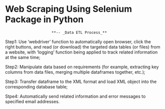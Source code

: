 # Web Scraping Using Selenium Package in Python 
                         **-- _Data ETL Process_**

Step1: Use ‘webdriver’ function to automatically open browser, click the right buttons, and read (or download) the targeted data tables (or files) from a website, with ‘logging’ function being applied to track related information at the same time;

Step2: Manipulate data based on requirements 
       (for example, extracting key columns from data files, merging multiple dataframes together, etc.);
       
Step3: Transfer dataframe to the XML format and load XML object into the corresponding database table;

Stpe4: Automatically send related information and error messages to specified email addresses.


